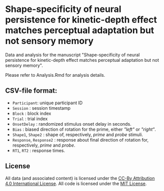 # Shape-specificity of neural persistence for kinetic-depth effect matches perceptual adaptation but not sensory memory

Data and analysis for the manuscript "Shape-specificity of neural persistence for kinetic-depth effect matches perceptual adaptation but not sensory memory".


Please refer to Analysis.Rmd for analysis details.


## CSV-file format:

* `Participant`: unique participant ID
* `Session` : session timestamp
* `Block` : block index
* `Trial` : trial index
* `OnsetDelay` : randomized stimulus onset delay in seconds.
* `Bias` : biased direction of rotation for the prime, either _"left"_ or _"right"_.
* `Shape1`, `Shape2` : shape of, respectively, _prime_ and _probe_ stimuli.
* `Response`, `Response2` : response about final direction of rotation for, respectively, _prime_ and _probe_.
* `RT1`, `RT2` : response times.

## License
All data (and associated content) is licensed under the [CC-By Attribution 4.0 International License](https://creativecommons.org/licenses/by/4.0/). All code is licensed
under the [MIT License](http://www.opensource.org/licenses/mit-license.php).